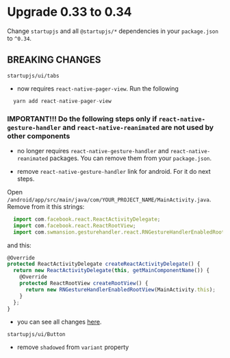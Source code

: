 # Upgrade 0.33 to 0.34

Change `startupjs` and all `@startupjs/*` dependencies in your `package.json` to `^0.34`.

## BREAKING CHANGES

`startupjs/ui/tabs`
- now requires `react-native-pager-view`. Run the following 
```js
  yarn add react-native-pager-view
```

### IMPORTANT!!! Do the following steps only if `react-native-gesture-handler` and `react-native-reanimated` are not used by other components

- no longer requires `react-native-gesture-handler` and `react-native-reanimated` packages. You can remove them from your `package.json`.

- remove `react-native-gesture-handler` link for android. For it do next steps.

Open `/android/app/src/main/java/com/YOUR_PROJECT_NAME/MainActivity.java`. Remove from it this strings:
```js
  import com.facebook.react.ReactActivityDelegate;
  import com.facebook.react.ReactRootView;
  import com.swmansion.gesturehandler.react.RNGestureHandlerEnabledRootView;
```

and this:
```js
@Override
protected ReactActivityDelegate createReactActivityDelegate() {
  return new ReactActivityDelegate(this, getMainComponentName()) {
    @Override
    protected ReactRootView createRootView() {
      return new RNGestureHandlerEnabledRootView(MainActivity.this);
    }
  };
}
```

- you can see all changes [here](https://github.com/satya164/react-native-tab-view/releases).

`startupjs/ui/Button`
- remove `shadowed` from `variant` property
